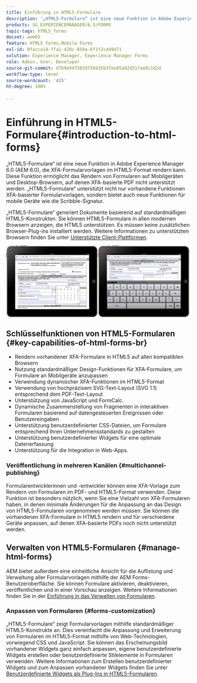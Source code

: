 ```yaml
---
title: Einführung in HTML5-Formulare
description: '„HTML5-Formulare“ ist eine neue Funktion in Adobe Experience Manager 6.0 (AEM 6.0), die XFA-Formularvorlagen im HTML5-Format rendern kann. '
products: SG_EXPERIENCEMANAGER/6.5/FORMS
topic-tags: hTML5_forms
docset: aem65
feature: HTML5 Forms,Mobile Forms
exl-id: 0facca18-ffa1-420c-859a-6f1f2c449d71
solution: Experience Manager, Experience Manager Forms
role: Admin, User, Developer
source-git-commit: d7b9e947503df58435b3fee85a92d51fae8c1d2d
workflow-type: tm+mt
source-wordcount: '415'
ht-degree: 100%

---
```


# Einführung in HTML5-Formulare{#introduction-to-html-forms}

„HTML5-Formulare“ ist eine neue Funktion in Adobe Experience Manager 6.0 (AEM 6.0), die XFA-Formularvorlagen im HTML5-Format rendern kann. Diese Funktion ermöglicht das Rendern von Formularen auf Mobilgeräten und Desktop-Browsern, auf denen XFA-basierte PDF nicht unterstützt werden. „HTML5-Formulare“ unterstützt nicht nur vorhandene Funktionen XFA-basierter Formularvorlagen, sondern bietet auch neue Funktionen für mobile Geräte wie die Scribble-Signatur.

„HTML5-Formulare“ generiert Dokumente basierend auf standardmäßigen HTML5-Konstrukten. Sie können HTML5-Formulare in allen modernen Browsern anzeigen, die HTML5 unterstützen. Es müssen keine zusätzlichen Browser-Plug-ins installiert werden. Weitere Informationen zu unterstützten Browsern finden Sie unter [Unterstützte Client-Plattformen](https://adobe.com/go/learn_aemforms_supportedplatforms_63_de).

![HTML5-Formularvorschau](do-not-localize/mobile_form_on_an_ipad_date_14.png)

## Schlüsselfunktionen von HTML5-Formularen {#key-capabilities-of-html-forms-br}

* Rendern vorhandener XFA-Formulare in HTML5 auf allen kompatiblen Browsern
* Nutzung standardmäßiger Design-Funktionen für XFA-Formulare, um Formulare an Mobilgeräte anzupassen
* Verwendung dynamischer XFA-Funktionen im HTML5-Format
* Verwendung von hochpräzisem SVG-Text-Layout (SVG 1.1) entsprechend dem PDF-Text-Layout
* Unterstützung von JavaScript und FormCalc.
* Dynamische Zusammenstellung von Fragmenten in interaktiven Formularen basierend auf datengesteuerten Ereignissen oder Benutzereingaben
* Unterstützung benutzerdefinierter CSS-Dateien, um Formulare entsprechend Ihren Unternehmensstandards zu gestalten
* Unterstützung benutzerdefinierter Widgets für eine optimale Datenerfassung
* Unterstützung für die Integration in Web-Apps.

### Veröffentlichung in mehreren Kanälen {#multichannel-publishing}

Formularentwicklerinnen und -entwickler können eine XFA-Vorlage zum Rendern von Formularen im PDF- und HTML5-Format verwenden. Diese Funktion ist besonders nützlich, wenn Sie eine Vielzahl von XFA-Formularen haben, in denen minimale Änderungen für die Anpassung an das Design von HTML5-Formularen vorgenommen werden müssen. Sie können die vorhandenen XFA-Formulare in HTML5 rendern und für verschiedene Geräte anpassen, auf denen XFA-basierte PDFs noch nicht unterstützt werden.

## Verwalten von HTML5-Formularen {#manage-html-forms}

AEM bietet außerdem eine einheitliche Ansicht für die Auflistung und Verwaltung aller Formularvorlagen mithilfe der AEM Forms-Benutzeroberfläche. Sie können Formulare aktivieren, deaktivieren, veröffentlichen und in einer Vorschau anzeigen. Weitere Informationen finden Sie in der [Einführung in das Verwalten von Formularen](../../forms/using/introduction-managing-forms.md).

### Anpassen von Formularen {#forms-customization}

„HTML5-Formulare“ zeigt Formularvorlagen mithilfe standardmäßiger HTML5-Konstrukte an. Dies vereinfacht die Anpassung und Erweiterung von Formularen im HTML5-Format mithilfe von Web-Technologien, vorwiegend CSS und JavaScript. Sie können das Erscheinungsbild vorhandener Widgets ganz einfach anpassen, eigene benutzerdefinierte Widgets erstellen oder benutzerdefinierte Stilelemente in Formularen verwenden. Weitere Informationen zum Erstellen benutzerdefinierter Widgets und zum Anpassen vorhandener Widgets finden Sie unter [Benutzerdefinierte Widgets als Plug-Ins in HTML5-Formularen](../../forms/using/custom-widgets.md).
